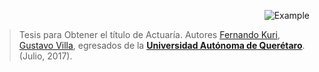 <p align="right">
    <img src="http://fca.uaq.mx/img/FCA_Escudo.gif" alt="Example"/>
</p>

> Tesis para Obtener el título de Actuaría. Autores [Fernando Kuri](https://twitter.com/kuriloop), [Gustavo Villa](https://www.linkedin.com/in/gustavo-villa-892b95b8/), egresados de la **[Universidad Autónoma de Querétaro](https://www.facebook.com/fcauaqoficial/)**. (Julio, 2017).
